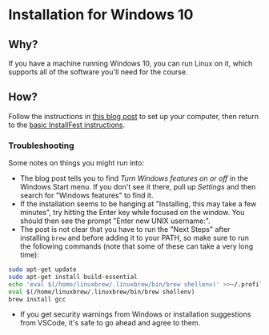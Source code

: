 # Installation for Windows 10

## Why?

If you have a machine running Windows 10, you can run Linux on it, which
supports all of the software you'll need for the course.

## How?

Follow the instructions in 
[this blog post](https://medium.com/@edwardbaeg9/using-homebrew-on-windows-10-with-windows-subsystem-for-linux-wsl-c7f1792f88b3) 
to set up your computer, then return to the [basic InstallFest instructions](./index.md).

### Troubleshooting

Some notes on things you might run into:

* The blog post tells you to find *Turn Windows features on or off* in the
Windows Start menu. If you don't see it there, pull up *Settings* and then
search for "Windows features" to find it.
* If the installation seems to be hanging at 
"Installing, this may take a few minutes", try hitting the Enter key while
focused on the window. You should then see the prompt
"Enter new UNIX username:".
* The post is not clear that you have to run the "Next Steps" after installing
`brew` and before adding it to your PATH, so make sure to run the following
commands (note that some of these can take a very long time):
```bash
sudo apt-get update
sudo apt-get install build-essential
echo 'eval $(/home/linuxbrew/.linuxbrew/bin/brew shellenv)' >>~/.profile
eval $(/home/linuxbrew/.linuxbrew/bin/brew shellenv)
brew install gcc
```
* If you get security warnings from Windows or installation suggestions from
VSCode, it's safe to go ahead and agree to them.
